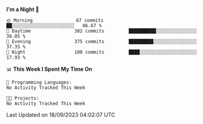 <!--START_SECTION:waka-->
**I'm a Night 🦉** 

```text
🌞 Morning                67 commits          ██░░░░░░░░░░░░░░░░░░░░░░░   06.67 % 
🌆 Daytime                382 commits         ██████████░░░░░░░░░░░░░░░   38.05 % 
🌃 Evening                375 commits         █████████░░░░░░░░░░░░░░░░   37.35 % 
🌙 Night                  180 commits         ████░░░░░░░░░░░░░░░░░░░░░   17.93 % 
```


📊 **This Week I Spent My Time On** 

```text
💬 Programming Languages: 
No Activity Tracked This Week

🐱‍💻 Projects: 
No Activity Tracked This Week
```


 Last Updated on 18/09/2023 04:02:07 UTC
<!--END_SECTION:waka-->
